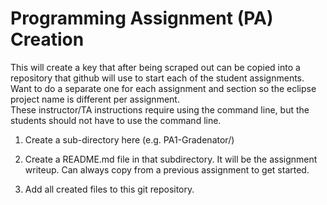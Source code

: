 # Programming Assignment (PA) Creation

This will create a key that after being scraped out can be copied 
into a repository that github will use to start each of the student 
assignments.  Want to do a separate one for each assignment and 
section so the eclipse project name is different per assignment.  
These instructor/TA instructions require using the command line, 
but the students should not have to use the command line.

1. Create a sub-directory here (e.g. PA1-Gradenator/)

2. Create a README.md file in that subdirectory.  It will be the
assignment writeup.  Can always copy from a previous assignment to
get started.

3. Add all created files to this git repository.
